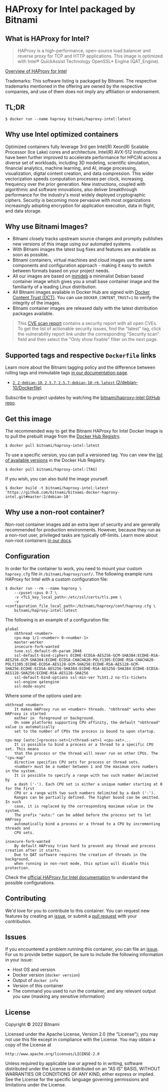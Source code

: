 # HAProxy for Intel packaged by Bitnami

## What is HAProxy for Intel?

> HAProxy is a high-performance, open-source load balancer and reverse proxy for TCP and HTTP applications. This image is optimized with Intel&reg; QuickAssist Technology OpenSSL* Engine (QAT_Engine).

[Overview of HAProxy for Intel](http://www.haproxy.org/)

Trademarks: This software listing is packaged by Bitnami. The respective trademarks mentioned in the offering are owned by the respective companies, and use of them does not imply any affiliation or endorsement.

## TL;DR

```console
$ docker run --name haproxy bitnami/haproxy-intel:latest
```

## Why use Intel optimized containers

Optimized containers fully leverage 3rd gen Intel(R) Xeon(R) Scalable Processor (Ice Lake) cores and architecture. Intel(R) AVX-512 instructions have been further improved to accelerate performance for HPC/AI across a diverse set of workloads, including 3D modeling, scientific simulation, financial analytics, machine learning, and AI, image processing, visualization, digital content creation, and data compression. This wider vectorization speeds computation processes per clock, increasing frequency over the prior generation. New instructions, coupled with algorithmic and software innovations, also deliver breakthrough performance for the industry's most widely deployed cryptographic ciphers. Security is becoming more pervasive with most organizations increasingly adopting encryption for application execution, data in flight, and data storage.

## Why use Bitnami Images?

* Bitnami closely tracks upstream source changes and promptly publishes new versions of this image using our automated systems.
* With Bitnami images the latest bug fixes and features are available as soon as possible.
* Bitnami containers, virtual machines and cloud images use the same components and configuration approach - making it easy to switch between formats based on your project needs.
* All our images are based on [minideb](https://github.com/bitnami/minideb) a minimalist Debian based container image which gives you a small base container image and the familiarity of a leading Linux distribution.
* All Bitnami images available in Docker Hub are signed with [Docker Content Trust (DCT)](https://docs.docker.com/engine/security/trust/content_trust/). You can use `DOCKER_CONTENT_TRUST=1` to verify the integrity of the images.
* Bitnami container images are released daily with the latest distribution packages available.


> This [CVE scan report](https://quay.io/repository/bitnami/haproxy-intel?tab=tags) contains a security report with all open CVEs. To get the list of actionable security issues, find the "latest" tag, click the vulnerability report link under the corresponding "Security scan" field and then select the "Only show fixable" filter on the next page.

## Supported tags and respective `Dockerfile` links

Learn more about the Bitnami tagging policy and the difference between rolling tags and immutable tags [in our documentation page](https://docs.bitnami.com/tutorials/understand-rolling-tags-containers/).


* [`2`, `2-debian-10`, `2.5.7`, `2.5.7-debian-10-r6`, `latest` (2/debian-10/Dockerfile)](https://github.com/bitnami/bitnami-docker-haproxy-intel/blob/2.5.7-debian-10-r6/2/debian-10/Dockerfile)

Subscribe to project updates by watching the [bitnami/haproxy-intel GitHub repo](https://github.com/bitnami/bitnami-docker-haproxy-intel).

## Get this image

The recommended way to get the Bitnami HAProxy for Intel Docker Image is to pull the prebuilt image from the [Docker Hub Registry](https://hub.docker.com/r/bitnami/haproxy-intel).

```console
$ docker pull bitnami/haproxy-intel:latest
```

To use a specific version, you can pull a versioned tag. You can view the [list of available versions](https://hub.docker.com/r/bitnami/haproxy-intel/tags/) in the Docker Hub Registry.

```console
$ docker pull bitnami/haproxy-intel:[TAG]
```

If you wish, you can also build the image yourself.

```console
$ docker build -t bitnami/haproxy-intel:latest 'https://github.com/bitnami/bitnami-docker-haproxy-intel.git#master:2/debian-10'
```

## Why use a non-root container?

Non-root container images add an extra layer of security and are generally recommended for production environments. However, because they run as a non-root user, privileged tasks are typically off-limits. Learn more about non-root containers [in our docs](https://docs.bitnami.com/tutorials/work-with-non-root-containers/).

## Configuration

In order for the container to work, you need to mount your custom `haproxy.cfg` file in `/bitnami/haproxy/conf/`. The following example runs HAProxy for Intel with a custom configuration file:

```console
$ docker run --rm --name haproxy \
    --cpuset-cpus 0-7 \
    -v <TLS_key_local_path>:/etc/ssl/certs/tls.pem \
    -v <configuration_file_local_path>:/bitnami/haproxy/conf/haproxy.cfg \ 
    bitnami/haproxy-intel:latest
```

The following is an example of a configuration file:

```
global
    nbthread <number>
    cpu-map 1/1-<number> 0-<number-1>
    master-worker
    insecure-fork-wanted
    tune.ssl.default-dh-param 2048
    ssl-default-bind-ciphers ECDHE-ECDSA-AES256-GCM-SHA384:ECDHE-RSA-AES256-GCM-SHA384:ECDHE-ECDSA-CHACHA20-POLY1305:ECDHE-RSA-CHACHA20-POLY1305:ECDHE-ECDSA-AES128-GCM-SHA256:ECDHE-RSA-AES128-GCM-SHA256:ECDHE-ECDSA-AES256-SHA384:ECDHE-RSA-AES256-SHA384:ECDHE-ECDSA-AES128-SHA256:ECDHE-RSA-AES128-SHA256
    ssl-default-bind-options ssl-min-ver TLSV1.2 no-tls-tickets
    ssl-engine qatengine
    ssl-mode-async
```

Where some of the options used are:

```
nbthread <number>
    It makes HAProxy run on <number> threads. "nbthread" works when HAProxy is started
    eather in  foreground or background.
    On some platforms supporting CPU affinity, the default "nbthread" value is automatically
    set to the number of CPUs the process is bound to upon startup.
 
cpu-map [auto:]<process-set>[/<thread-set>] <cpu-set>...
    It is possible to bind a process or a thread to a specific CPU set. This means
    that the process or the thread will never run on other CPUs. The "cpu-map"
    directive specifies CPU sets for process or thread sets.
    <number> must be a number between 1 and the maximum core numbers in the system.
    It is possible to specify a range with two such number delimited by
    a dash ('-'). Each CPU set is either a unique number starting at 0 for the first
    CPU or a range with two such numbers delimited by a dash ('-').
    Ranges can be partially defined. The higher bound can be omitted. In such
    case, it is replaced by the corresponding maximum value in the system.
    The prefix "auto:" can be added before the process set to let HAProxy
    automatically bind a process or a thread to a CPU by incrementing threads and
    CPU sets.

insecure-fork-wanted
    By default HAProxy tries hard to prevent any thread and process creation after it starts.  
    Due to QAT software requires the creation of threads in the background,
    when running in non-root mode, this option will disable this protection.
```
Check the [official HAProxy for Intel documentation](http://cbonte.github.io/haproxy-intel-dconv/2.5/configuration.html) to understand the possible configurations.

## Contributing

We'd love for you to contribute to this container. You can request new features by creating an [issue](https://github.com/bitnami/bitnami-docker-haproxy-intel/issues), or submit a [pull request](https://github.com/bitnami/bitnami-docker-haproxy-intel/pulls) with your contribution.

## Issues

If you encountered a problem running this container, you can file an [issue](https://github.com/bitnami/bitnami-docker-haproxy-intel/issues/new). For us to provide better support, be sure to include the following information in your issue:

- Host OS and version
- Docker version (`docker version`)
- Output of `docker info`
- Version of this container
- The command you used to run the container, and any relevant output you saw (masking any sensitive information)

## License

Copyright &copy; 2022 Bitnami

Licensed under the Apache License, Version 2.0 (the "License");
you may not use this file except in compliance with the License.
You may obtain a copy of the License at

    http://www.apache.org/licenses/LICENSE-2.0

Unless required by applicable law or agreed to in writing, software
distributed under the License is distributed on an "AS IS" BASIS,
WITHOUT WARRANTIES OR CONDITIONS OF ANY KIND, either express or implied.
See the License for the specific language governing permissions and
limitations under the License.
